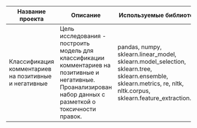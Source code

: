**Название проекта** | **Описание** | **Используемые библиотеки**
------------ | ------------- | ------------- 
Классификация комментариев на позитивные и негативные|Цель исследования - построить модель для классификации комментариев на позитивные и негативные. Проанализирован набор данных с разметкой о токсичности правок.| pandas, numpy, sklearn.linear_model, sklearn.model_selection, sklearn.tree, sklearn.ensemble, sklearn.metrics, re, nltk, nltk.corpus, sklearn.feature_extraction.text
